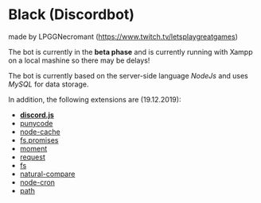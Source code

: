# Black (Discordbot)
made by LPGGNecromant (https://www.twitch.tv/letsplaygreatgames)
 
The bot is currently in the **beta phase** and is currently running with Xampp on a local mashine so there may be delays!

The bot is currently based on the server-side language _NodeJs_ and uses _MySQL_ for data storage.

In addition, the following extensions are (19.12.2019):
- **[discord.js](https://discord.js.org/)**
- [punycode](https://www.npmjs.com/package/punycode)
- [node-cache](https://www.npmjs.com/package/node-cache)
- [fs.promises](https://www.npmjs.com/package/fs.promises)
- [moment](https://www.npmjs.com/package/moment)
- [request](https://www.npmjs.com/package/request)
- [fs](https://www.npmjs.com/package/fs)
- [natural-compare](https://www.npmjs.com/package/natural-compare)
- [node-cron](https://www.npmjs.com/package/node-cron)
- [path](https://www.npmjs.com/package/path)
